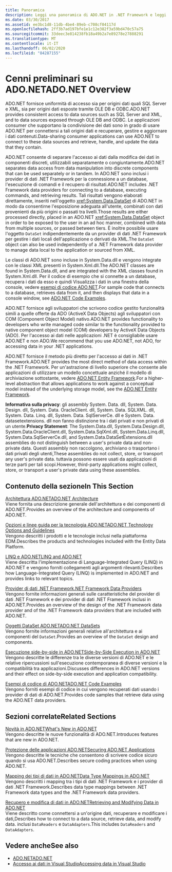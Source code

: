 ```yaml
---
title: Panoramica
description: Leggi una panoramica di ADO.NET in .NET Framework e leggi le risorse per ottenere spiegazioni ed esempi più dettagliati.
ms.date: 03/30/2017
ms.assetid: ee3bc1d8-11db-4be4-89eb-c708cf04117d
ms.openlocfilehash: 2ff3b7ad197bfe1e1c12e382f3a59bd470c57a75
ms.sourcegitcommit: 33deec3e814238fb18a49b2a7e89278e27888291
ms.translationtype: MT
ms.contentlocale: it-IT
ms.lasthandoff: 06/02/2020
ms.locfileid: "84287155"
---
```

# <a name="adonet-overview"></a><span data-ttu-id="36b33-103">Cenni preliminari su ADO.NET</span><span class="sxs-lookup"><span data-stu-id="36b33-103">ADO.NET Overview</span></span>
<span data-ttu-id="36b33-104">ADO.NET fornisce uniformità di accesso sia per origini dati quali SQL Server e XML, sia per origini dati esposte tramite OLE DB e ODBC.</span><span class="sxs-lookup"><span data-stu-id="36b33-104">ADO.NET provides consistent access to data sources such as SQL Server and XML, and to data sources exposed through OLE DB and ODBC.</span></span> <span data-ttu-id="36b33-105">Le applicazioni consumer che supportano la condivisione dei dati sono in grado di usare ADO.NET per connettersi a tali origini dati e recuperare, gestire e aggiornare i dati contenuti.</span><span class="sxs-lookup"><span data-stu-id="36b33-105">Data-sharing consumer applications can use ADO.NET to connect to these data sources and retrieve, handle, and update the data that they contain.</span></span>  
  
 <span data-ttu-id="36b33-106">ADO.NET consente di separare l'accesso ai dati dalla modifica dei dati in componenti discreti, utilizzabili separatamente o congiuntamente.</span><span class="sxs-lookup"><span data-stu-id="36b33-106">ADO.NET separates data access from data manipulation into discrete components that can be used separately or in tandem.</span></span> <span data-ttu-id="36b33-107">In ADO.NET sono inclusi i provider di dati .NET Framework per la connessione a un database, l'esecuzione di comandi e il recupero di risultati.</span><span class="sxs-lookup"><span data-stu-id="36b33-107">ADO.NET includes .NET Framework data providers for connecting to a database, executing commands, and retrieving results.</span></span> <span data-ttu-id="36b33-108">Tali risultati vengono elaborati direttamente, inseriti nell'oggetto <xref:System.Data.DataSet> di ADO.NET in modo da consentirne l'esposizione adeguata all'utente, combinati con dati provenienti da più origini o passati tra livelli.</span><span class="sxs-lookup"><span data-stu-id="36b33-108">Those results are either processed directly, placed in an ADO.NET <xref:System.Data.DataSet> object in order to be exposed to the user in an ad hoc manner, combined with data from multiple sources, or passed between tiers.</span></span> <span data-ttu-id="36b33-109">È inoltre possibile usare l'oggetto `DataSet` indipendentemente da un provider di dati .NET Framework per gestire i dati locali dell'applicazione o derivati da XML.</span><span class="sxs-lookup"><span data-stu-id="36b33-109">The `DataSet` object can also be used independently of a .NET Framework data provider to manage data local to the application or sourced from XML.</span></span>  
  
 <span data-ttu-id="36b33-110">Le classi di ADO.NET sono incluse in System.Data.dll e vengono integrate con le classi XML presenti in System.Xml.dll.</span><span class="sxs-lookup"><span data-stu-id="36b33-110">The ADO.NET classes are found in System.Data.dll, and are integrated with the XML classes found in System.Xml.dll.</span></span> <span data-ttu-id="36b33-111">Per il codice di esempio che si connette a un database, recupera i dati da esso e quindi Visualizza i dati in una finestra della console, vedere [esempi di codice ADO.NET](ado-net-code-examples.md).</span><span class="sxs-lookup"><span data-stu-id="36b33-111">For sample code that connects to a database, retrieves data from it, and then displays that data in a console window, see [ADO.NET Code Examples](ado-net-code-examples.md).</span></span>  
  
 <span data-ttu-id="36b33-112">ADO.NET fornisce agli sviluppatori che scrivono codice gestito funzionalità simili a quelle offerte da ADO (ActiveX Data Objects) agli sviluppatori con COM (Component Object Model) nativo.</span><span class="sxs-lookup"><span data-stu-id="36b33-112">ADO.NET provides functionality to developers who write managed code similar to the functionality provided to native component object model (COM) developers by ActiveX Data Objects (ADO).</span></span> <span data-ttu-id="36b33-113">Per l'accesso ai dati nelle applicazioni .NET è consigliabile usare ADO.NET e non ADO.</span><span class="sxs-lookup"><span data-stu-id="36b33-113">We recommend that you use ADO.NET, not ADO, for accessing data in your .NET applications.</span></span>  
  
 <span data-ttu-id="36b33-114">ADO.NET fornisce il metodo più diretto per l'accesso ai dati in .NET Framework.</span><span class="sxs-lookup"><span data-stu-id="36b33-114">ADO.NET provides the most direct method of data access within the .NET Framework.</span></span> <span data-ttu-id="36b33-115">Per un'astrazione di livello superiore che consente alle applicazioni di utilizzare un modello concettuale anziché il modello di archiviazione sottostante, vedere [ADO.NET Entity Framework](./ef/index.md).</span><span class="sxs-lookup"><span data-stu-id="36b33-115">For a higher-level abstraction that allows applications to work against a conceptual model instead of the underlying storage model, see the [ADO.NET Entity Framework](./ef/index.md).</span></span>  
  
 <span data-ttu-id="36b33-116">**Informativa sulla privacy**: gli assembly System. Data. dll, System. Data. Design. dll, System. Data. OracleClient. dll, System. Data. SQLXML. dll, System. Data. Linq. dll, System. Data. SqlServerCe. dll e System. Data. datasetextensions. dll non fanno distinzione tra i dati privati e non privati di un utente.</span><span class="sxs-lookup"><span data-stu-id="36b33-116">**Privacy Statement**: The System.Data.dll, System.Data.Design.dll, System.Data.OracleClient.dll, System.Data.SqlXml.dll, System.Data.Linq.dll, System.Data.SqlServerCe.dll, and System.Data.DataSetExtensions.dll assemblies do not distinguish between a user's private data and non-private data.</span></span>  <span data-ttu-id="36b33-117">Questi assembly non raccolgono, archiviano o trasportano i dati privati degli utenti,</span><span class="sxs-lookup"><span data-stu-id="36b33-117">These assemblies do not collect, store, or transport any user's private data.</span></span> <span data-ttu-id="36b33-118">tuttavia possono essere usati da applicazioni di terze parti per tali scopi.</span><span class="sxs-lookup"><span data-stu-id="36b33-118">However, third-party applications might collect, store, or transport a user's private data using these assemblies.</span></span>  
  
## <a name="in-this-section"></a><span data-ttu-id="36b33-119">Contenuto della sezione</span><span class="sxs-lookup"><span data-stu-id="36b33-119">In This Section</span></span>  
 [<span data-ttu-id="36b33-120">Architettura ADO.NET</span><span class="sxs-lookup"><span data-stu-id="36b33-120">ADO.NET Architecture</span></span>](ado-net-architecture.md)  
 <span data-ttu-id="36b33-121">Viene fornita una descrizione generale dell'architettura e dei componenti di ADO.NET.</span><span class="sxs-lookup"><span data-stu-id="36b33-121">Provides an overview of the architecture and components of ADO.NET.</span></span>  
  
 [<span data-ttu-id="36b33-122">Opzioni e linee guida per la tecnologia ADO.NET</span><span class="sxs-lookup"><span data-stu-id="36b33-122">ADO.NET Technology Options and Guidelines</span></span>](ado-net-technology-options-and-guidelines.md)  
 <span data-ttu-id="36b33-123">Vengono descritti i prodotti e le tecnologie inclusi nella piattaforma EDM.</span><span class="sxs-lookup"><span data-stu-id="36b33-123">Describes the products and technologies included with the Entity Data Platform.</span></span>  
  
 [<span data-ttu-id="36b33-124">LINQ e ADO.NET</span><span class="sxs-lookup"><span data-stu-id="36b33-124">LINQ and ADO.NET</span></span>](linq-and-ado-net.md)  
 <span data-ttu-id="36b33-125">Viene descritta l'implementazione di Language-Integrated Query (LINQ) in ADO.NET e vengono forniti collegamenti agli argomenti rilevanti.</span><span class="sxs-lookup"><span data-stu-id="36b33-125">Describes how Language-Integrated Query (LINQ) is implemented in ADO.NET and provides links to relevant topics.</span></span>  
  
 [<span data-ttu-id="36b33-126">Provider di dati .NET Framework</span><span class="sxs-lookup"><span data-stu-id="36b33-126">.NET Framework Data Providers</span></span>](data-providers.md)  
 <span data-ttu-id="36b33-127">Vengono fornite informazioni generali sulle caratteristiche del provider di dati .NET Framework e dei provider di dati .NET Framework inclusi in ADO.NET.</span><span class="sxs-lookup"><span data-stu-id="36b33-127">Provides an overview of the design of the .NET Framework data provider and of the .NET Framework data providers that are included with ADO.NET.</span></span>  
  
 [<span data-ttu-id="36b33-128">Oggetti DataSet ADO.NET</span><span class="sxs-lookup"><span data-stu-id="36b33-128">ADO.NET DataSets</span></span>](ado-net-datasets.md)  
 <span data-ttu-id="36b33-129">Vengono fornite informazioni generali relative all'architettura e ai componenti del `DataSet`.</span><span class="sxs-lookup"><span data-stu-id="36b33-129">Provides an overview of the `DataSet` design and components.</span></span>  
  
 [<span data-ttu-id="36b33-130">Esecuzione side-by-side in ADO.NET</span><span class="sxs-lookup"><span data-stu-id="36b33-130">Side-by-Side Execution in ADO.NET</span></span>](side-by-side-execution.md)  
 <span data-ttu-id="36b33-131">Vengono descritte le differenze tra le diverse versioni di ADO.NET e le relative ripercussioni sull'esecuzione contemporanea di diverse versioni e la compatibilità tra applicazioni.</span><span class="sxs-lookup"><span data-stu-id="36b33-131">Discusses differences in ADO.NET versions and their effect on side-by-side execution and application compatibility.</span></span>  
  
 [<span data-ttu-id="36b33-132">Esempi di codice di ADO.NET</span><span class="sxs-lookup"><span data-stu-id="36b33-132">ADO.NET Code Examples</span></span>](ado-net-code-examples.md)  
 <span data-ttu-id="36b33-133">Vengono forniti esempi di codice in cui vengono recuperati dati usando i provider di dati di ADO.NET.</span><span class="sxs-lookup"><span data-stu-id="36b33-133">Provides code samples that retrieve data using the ADO.NET data providers.</span></span>  
  
## <a name="related-sections"></a><span data-ttu-id="36b33-134">Sezioni correlate</span><span class="sxs-lookup"><span data-stu-id="36b33-134">Related Sections</span></span>  
 [<span data-ttu-id="36b33-135">Novità in ADO.NET</span><span class="sxs-lookup"><span data-stu-id="36b33-135">What's New in ADO.NET</span></span>](whats-new.md)  
 <span data-ttu-id="36b33-136">Vengono descritte le nuove funzionalità di ADO.NET.</span><span class="sxs-lookup"><span data-stu-id="36b33-136">Introduces features that are new in ADO.NET.</span></span>  
  
 [<span data-ttu-id="36b33-137">Protezione delle applicazioni ADO.NET</span><span class="sxs-lookup"><span data-stu-id="36b33-137">Securing ADO.NET Applications</span></span>](securing-ado-net-applications.md)  
 <span data-ttu-id="36b33-138">Vengono descritte le tecniche che consentono di scrivere codice sicuro quando si usa ADO.NET.</span><span class="sxs-lookup"><span data-stu-id="36b33-138">Describes secure coding practices when using ADO.NET.</span></span>  
  
 [<span data-ttu-id="36b33-139">Mapping dei tipi di dati in ADO.NET</span><span class="sxs-lookup"><span data-stu-id="36b33-139">Data Type Mappings in ADO.NET</span></span>](data-type-mappings-in-ado-net.md)  
 <span data-ttu-id="36b33-140">Vengono descritti i mapping tra i tipi di dati .NET Framework e i provider di dati .NET Framework.</span><span class="sxs-lookup"><span data-stu-id="36b33-140">Describes data type mappings between .NET Framework data types and the .NET Framework data providers.</span></span>  
  
 [<span data-ttu-id="36b33-141">Recupero e modifica di dati in ADO.NET</span><span class="sxs-lookup"><span data-stu-id="36b33-141">Retrieving and Modifying Data in ADO.NET</span></span>](retrieving-and-modifying-data.md)  
 <span data-ttu-id="36b33-142">Viene descritto come connettersi a un'origine dati, recuperare e modificare i dati,</span><span class="sxs-lookup"><span data-stu-id="36b33-142">Describes how to connect to a data source, retrieve data, and modify data.</span></span> <span data-ttu-id="36b33-143">inclusi `DataReaders` e `DataAdapters`.</span><span class="sxs-lookup"><span data-stu-id="36b33-143">This includes `DataReaders` and `DataAdapters`.</span></span>  
  
## <a name="see-also"></a><span data-ttu-id="36b33-144">Vedere anche</span><span class="sxs-lookup"><span data-stu-id="36b33-144">See also</span></span>

- [<span data-ttu-id="36b33-145">ADO.NET</span><span class="sxs-lookup"><span data-stu-id="36b33-145">ADO.NET</span></span>](index.md)
- [<span data-ttu-id="36b33-146">Accesso ai dati in Visual Studio</span><span class="sxs-lookup"><span data-stu-id="36b33-146">Accessing data in Visual Studio</span></span>](/visualstudio/data-tools/accessing-data-in-visual-studio)
